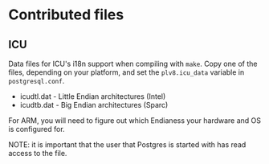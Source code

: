 # Contributed files

## ICU

Data files for ICU's i18n support when compiling with `make`.  Copy one
of the files, depending on your platform, and set the `plv8.icu_data` variable
in `postgresql.conf`.

* icudtl.dat - Little Endian architectures (Intel)
* icudtb.dat - Big Endian architectures (Sparc)

For ARM, you will need to figure out which Endianess your hardware and OS is
configured for.

NOTE: it is important that the user that Postgres is started with has read
access to the file.
